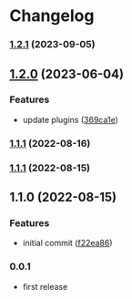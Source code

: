# Changelog


### [1.2.1](https://github.com/muhlba91/flutter_optimizely/compare/v1.2.0...v1.2.1) (2023-09-05)

## [1.2.0](https://github.com/muhlba91/flutter_optimizely/compare/v1.1.1...v1.2.0) (2023-06-04)


### Features

* update plugins ([369ca1e](https://github.com/muhlba91/flutter_optimizely/commit/369ca1e93a2bf0338a920144d8ae6cbe018b8687))

### [1.1.1](https://github.com/muhlba91/flutter_optimizely/compare/v1.1.0...v1.1.1) (2022-08-16)

### [1.1.1](https://github.com/muhlba91/flutter_optimizely/compare/v1.1.0...v1.1.1) (2022-08-15)

## 1.1.0 (2022-08-15)


### Features

* initial commit ([f22ea86](https://github.com/muhlba91/flutter_optimizely/commit/f22ea862b48ed914decfc5f46247dba9b16ba43f))

### 0.0.1

* first release
